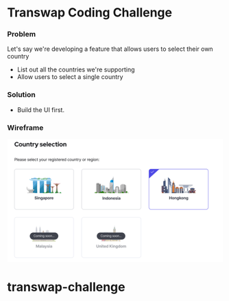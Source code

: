 # Transwap Coding Challenge

### Problem

Let's say we're developing a feature that allows users to select their own country

- List out all the countries we're supporting
- Allow users to select a single country

### Solution

- Build the UI first.

### Wireframe

[![N|Solid](https://raw.githubusercontent.com/fred-ng/transwap-coding-challenge/main/assets/images/wireframe.png)](https://raw.githubusercontent.com/fred-ng/transwap-coding-challenge/main/assets/images/wireframe.png)
# transwap-challenge
